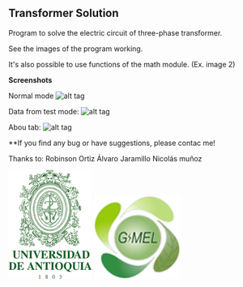 ## Transformer Solution

Program to solve the electric circuit of three-phase transformer.

See the images of the program working.

It's also possible to use functions of the math module. (Ex. image 2)

**Screenshots**

Normal mode
![alt tag](http://i.imgur.com/wY2zScb.png)

Data from test mode:
![alt tag](http://i.imgur.com/y9XI97C.png)

Abou tab:
![alt tag](http://i.imgur.com/dVGDJAj.png)

**If you find any bug or have suggestions, please contac me!

Thanks to:
Robinson Ortiz
Álvaro Jaramillo
Nicolás muñoz

![alt tag](https://github.com/IceMerman/TransformerSoltion/blob/master/logoUDEA.png)
![alt tag](https://github.com/IceMerman/TransformerSoltion/blob/master/gimel.png)